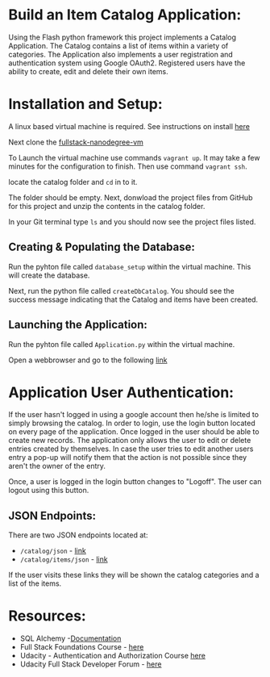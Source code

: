 # Build an Item Catalog Application:
Using the Flash python framework this project implements a Catalog Application. The Catalog
contains a list of items within a variety of categories. The Application also implements a user
registration and authentication system using Google OAuth2. Registered users have the ability to create, edit 
and delete their own items.

# Installation and Setup:

A linux based virtual machine is required. See instructions on install [here](https://classroom.udacity.com/nanodegrees/nd004/parts/8d3e23e1-9ab6-47eb-b4f3-d5dc7ef27bf0/modules/bc51d967-cb21-46f4-90ea-caf73439dc59/lessons/5475ecd6-cfdb-4418-85a2-f2583074c08d/concepts/14c72fe3-e3fe-4959-9c4b-467cf5b7c3a0)   

Next clone the [fullstack-nanodegree-vm](https://github.com/udacity/fullstack-nanodegree-vm/tree/master/vagrant)

To Launch the virtual machine use commands ```vagrant up```. It may take a few minutes for the configuration to
finish. Then use command ```vagrant ssh```. 

locate the catalog folder and ```cd``` in to it.

The folder should be empty. Next, donwload the project files from GitHub for this project and
unzip the contents in the catalog folder. 

In your Git terminal type ```ls``` and you should now see the project files listed.

## Creating & Populating the Database:

Run the pyhton file called ```database_setup``` within the virtual machine. This will create the database.

Next, run the python file called ```createDbCatalog```. You should see the success message indicating that
the Catalog and items have been created.

## Launching the Application:

Run the pyhton file called ```Application.py``` within the virtual machine. 

Open a webbrowser and go to the following [link](http://localhost:8000/)

# Application User Authentication:

If the user hasn't logged in using a google account then he/she is limited to simply browsing the catalog.
In order to login, use the login button located on every page of the application. Once logged in the user 
should be able to create new records. The application only allows the user to edit or delete entries created
by themselves. In case the user tries to edit another users entry a pop-up will notify them that the action is
not possible since they aren't the owner of the entry.

Once, a user is logged in the login button changes to "Logoff". The user can logout using this button.

## JSON Endpoints:

There are two JSON endpoints located at:
* ```/catalog/json``` - [link](http://localhost:8000/catalog/json)
* ```/catalog/items/json``` - [link](http://localhost:8000/catalog/items/json)

If the user visits these links they will be shown the catalog categories and a list of the items.

# Resources:
* SQL Alchemy -[Documentation](https://www.sqlalchemy.org/)
* Full Stack Foundations Course - [here](https://classroom.udacity.com/nanodegrees/nd004/parts/8d3e23e1-9ab6-47eb-b4f3-d5dc7ef27bf0/modules/348776022975462/lessons/3487760229239847/concepts/36310386700923)
* Udacity - Authentication and Authorization Course [here](https://classroom.udacity.com/courses/ud330)
* Udacity Full Stack Developer Forum - [here](https://discussions.udacity.com/c/nd004-full-stack-broadcast)
